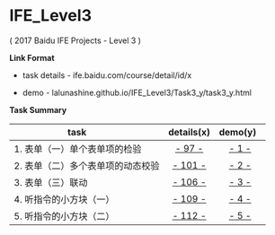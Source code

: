 # IFE_Level3
( 2017 Baidu IFE Projects - Level 3 )

**Link Format**

- task details - ife.baidu.com/course/detail/id/x

- demo - lalunashine.github.io/IFE_Level3/Task3_y/task3_y.html

**Task Summary**

| task                      | details(x)                                  | demo(y)   |
| -------------             | :-------------:                                   | :-------------:| 
| 1. 表单（一）单个表单项的检验 | [- 97 -](http://ife.baidu.com/course/detail/id/97)| [- 1 -]( http://lalunashine.github.io/IFE_Level3/Task3_1/task3_1.html)|
| 2. 表单（二）多个表单项的动态校验 | [- 101 -](http://ife.baidu.com/course/detail/id/101)| [- 2 -]( http://lalunashine.github.io/IFE_Level3/Task3_2/task3_2.html)|
| 3. 表单（三）联动           | [- 106 -](http://ife.baidu.com/course/detail/id/106)| [- 3 -]( http://lalunashine.github.io/IFE_Level3/Task3_3/task3_3.html)|
| 4. 听指令的小方块（一）      | [- 109 -](http://ife.baidu.com/course/detail/id/106)| [- 4 -]( http://lalunashine.github.io/IFE_Level3/Task3_4/task3_4.html)|
| 5. 听指令的小方块（二）      | [- 112 -](http://ife.baidu.com/course/detail/id/112)| [- 5 -]( http://lalunashine.github.io/IFE_Level3/Task3_5/task3_5.html)|
